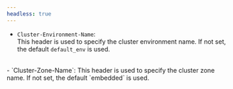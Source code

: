 ```yaml
---
headless: true
---
```


- `Cluster-Environment-Name`:  
 This header is used to specify the cluster environment name. If not set, the default `default_env` is used. 
<br />
- `Cluster-Zone-Name`:  
 This header is used to specify the cluster zone name. If not set, the default `embedded` is used. 